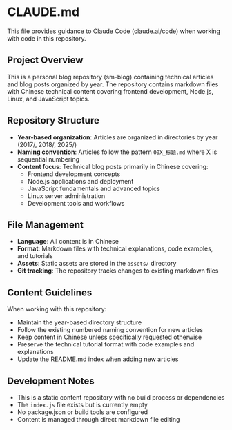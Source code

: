 # CLAUDE.md

This file provides guidance to Claude Code (claude.ai/code) when working with code in this repository.

## Project Overview

This is a personal blog repository (sm-blog) containing technical articles and blog posts organized by year. The repository contains markdown files with Chinese technical content covering frontend development, Node.js, Linux, and JavaScript topics.

## Repository Structure

- **Year-based organization**: Articles are organized in directories by year (2017/, 2018/, 2025/)
- **Naming convention**: Articles follow the pattern `00X_标题.md` where X is sequential numbering
- **Content focus**: Technical blog posts primarily in Chinese covering:
  - Frontend development concepts
  - Node.js applications and deployment
  - JavaScript fundamentals and advanced topics
  - Linux server administration
  - Development tools and workflows

## File Management

- **Language**: All content is in Chinese
- **Format**: Markdown files with technical explanations, code examples, and tutorials
- **Assets**: Static assets are stored in the `assets/` directory
- **Git tracking**: The repository tracks changes to existing markdown files

## Content Guidelines

When working with this repository:
- Maintain the year-based directory structure
- Follow the existing numbered naming convention for new articles
- Keep content in Chinese unless specifically requested otherwise
- Preserve the technical tutorial format with code examples and explanations
- Update the README.md index when adding new articles

## Development Notes

- This is a static content repository with no build process or dependencies
- The `index.js` file exists but is currently empty
- No package.json or build tools are configured
- Content is managed through direct markdown file editing